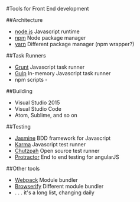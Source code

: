 #Tools for Front End development

##Architecture
  * [node.js](https://nodejs.org/en/) Javascript runtime
  * [npm](https://www.npmjs.com/) Node package manager
  * [yarn](https://yarnpkg.com/en/) Different package manager (npm wrapper?)
  
##Task Runners
  * [Grunt](https://gruntjs.com/) Javascript task runner
  * [Gulp](http://gulpjs.com/) In-memory Javascript task runner
  * npm scripts - 
  
##Building
  * Visual Studio 2015
  * Visual Studio Code
  * Atom, Sublime, and so on
  
##Testing
  * [Jasmine](https://jasmine.github.io/) BDD framework for Javascript
  * [Karma](https://karma-runner.github.io/) Javascript test runner
  * [Chutzpah](https://github.com/mmanela/chutzpah) Open source test runner
  * [Protractor](http://www.protractortest.org/#/) End to end testing for angularJS

##Other tools
* [Webpack](https://webpack.js.org/) Module bundler
* [Browserify](http://browserify.org/) Different module bundler
* . . . it's a long list, changing daily
